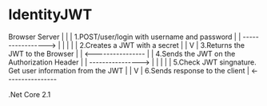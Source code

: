 # IdentityJWT

Browser                                       Server
 |                                               |
 |  1.POST/user/login with username and password |
 |         ----------------->                    |  |
 |                                               |  |   2.Creates a JWT with a secret
 |                                               |  V
 |  3.Returns the JWT to the Browser             |
 |         <----------------                     |
 |  4.Sends the JWT on the Authorization Header  |
 |          ---------------->                    |  |
 |                                               |  |   5.Check JWT singnature. Get user information from the JWT
 |                                               |  V
 |  6.Sends response to the client               |
            <----------------
            
            
   .Net Core 2.1
   
